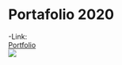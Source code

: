 # Portafolio 2020

-Link:  
[Portfolio](https://portfolioluiggy.netlify.app/)  
![](img/preview.png)
